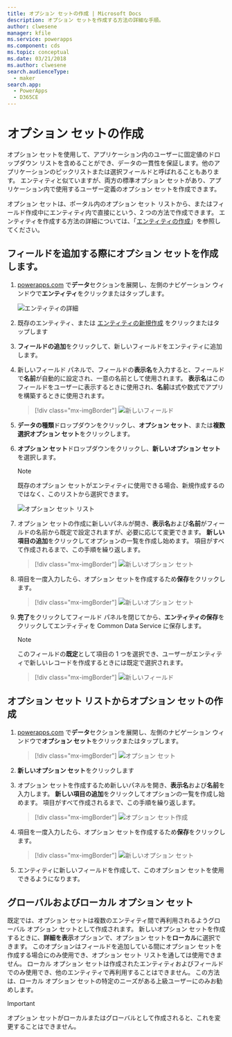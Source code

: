 ```yaml
---
title: オプション セットの作成 | Microsoft Docs
description: オプション セットを作成する方法の詳細な手順。
author: clwesene
manager: kfile
ms.service: powerapps
ms.component: cds
ms.topic: conceptual
ms.date: 03/21/2018
ms.author: clwesene
search.audienceType:
  - maker
search.app:
  - PowerApps
  - D365CE
---
```


# <a name="create-an-option-set"></a>オプション セットの作成

オプション セットを使用して、アプリケーション内のユーザーに固定値のドロップダウン リストを含めることができ、データの一貫性を保証します。他のアプリケーションのピックリストまたは選択フィールドと呼ばれることもあります。 エンティティと似ていますが、両方の標準オプション セットがあり、アプリケーション内で使用するユーザー定義のオプション セットを作成できます。

オプション セットは、ポータル内のオプション セット リストから、またはフィールド作成中にエンティティ内で直接にという、2 つの方法で作成できます。 エンティティを作成する方法の詳細については、「[エンティティの作成](data-platform-create-entity.md)」を参照してください。

## <a name="creating-an-option-set-while-adding-a-field"></a>フィールドを追加する際にオプション セットを作成します。

1. [powerapps.com](https://web.powerapps.com/?utm_source=padocs&utm_medium=linkinadoc&utm_campaign=referralsfromdoc) で**データ**セクションを展開し、左側のナビゲーション ウィンドウで**エンティティ**をクリックまたはタップします。

    ![エンティティの詳細](./media/data-platform-cds-create-entity/entitylist.png "エンティティ リスト")

2. 既存のエンティティ、または [エンティティの新規作成](data-platform-create-entity.md) をクリックまたはタップします

3. **フィールドの追加**をクリックして、新しいフィールドをエンティティに追加します。

4. 新しいフィールド パネルで、フィールドの**表示名**を入力すると、フィールドで**名前**が自動的に設定され、一意の名前として使用されます。 **表示名**はこのフィールドをユーザーに表示するときに使用され、**名前**は式や数式でアプリを構築するときに使用されます。

    > [!div class="mx-imgBorder"] 
    > ![新しいフィールド](./media/data-platform-cds-create-entity/newfieldpanel.png "新しいフィールド パネル")

5. **データの種類**ドロップダウンをクリックし、**オプション セット**、または**複数選択オプション セット**をクリックします。

6. **オプション セット**ドロップダウンをクリックし、**新しいオプション セット**を選択します。

    > [!NOTE]
    > 既存のオプション セットがエンティティに使用できる場合、新規作成するのではなく、このリストから選択できます。

    ![オプション セット リスト](./media/data-platform-cds-newoptionset/fieldpanel-1.png "オプション セット リスト")

7. オプション セットの作成に新しいパネルが開き、**表示名**および**名前**がフィールドの名前から既定で設定されますが、必要に応じて変更できます。 **新しい項目の追加**をクリックしてオプションの一覧を作成し始めます。 項目がすべて作成されるまで、この手順を繰り返します。

    > [!div class="mx-imgBorder"] 
    > ![新しいオプション セット](./media/data-platform-cds-newoptionset/field-optionsetpanel.png "新しいオプション セット")

8. 項目を一度入力したら、オプション セットを作成するため**保存**をクリックします。

    > [!div class="mx-imgBorder"] 
    > ![新しいオプション セット](./media/data-platform-cds-newoptionset/field-optionsetpanel-values.png "新しいオプション セット")

9. **完了**をクリックしてフィールド パネルを閉じてから、**エンティティの保存**をクリックしてエンティティを Common Data Service に保存します。

    > [!NOTE]
    > このフィールドの**既定**として項目の 1 つを選択でき、ユーザーがエンティティで新しいレコードを作成するときには既定で選択されます。

    > [!div class="mx-imgBorder"] 
    > ![新しいフィールド](./media/data-platform-cds-newoptionset/fieldpanel-2.png "新しいフィールド パネル")

## <a name="creating-an-option-set-from-the-option-set-list"></a>オプション セット リストからオプション セットの作成

1. [powerapps.com](https://web.powerapps.com/?utm_source=padocs&utm_medium=linkinadoc&utm_campaign=referralsfromdoc) で**データ**セクションを展開し、左側のナビゲーション ウィンドウで**オプション セット**をクリックまたはタップします。

    > [!div class="mx-imgBorder"] 
    > ![オプション セット](./media/data-platform-cds-newoptionset/optionsetlist.png "オプション セット リスト")

2. **新しいオプション セット**をクリックします

3. オプション セットを作成するため新しいパネルを開き、**表示名**および**名前**を入力します。 **新しい項目の追加**をクリックしてオプションの一覧を作成し始めます。 項目がすべて作成されるまで、この手順を繰り返します。

    > [!div class="mx-imgBorder"] 
    > ![オプション セット作成](./media/data-platform-cds-newoptionset/optionset-create.png "オプション セット作成")

4. 項目を一度入力したら、オプション セットを作成するため**保存**をクリックします。

    > [!div class="mx-imgBorder"] 
    > ![新しいオプション セット](./media/data-platform-cds-newoptionset/optionset-create-values.png "新しいオプション セット")

5. エンティティに新しいフィールドを作成して、このオプション セットを使用できるようになります。

## <a name="global-and-local-option-sets"></a>グローバルおよびローカル オプション セット

既定では、オプション セットは複数のエンティティ間で再利用されるようグローバル オプション セットとして作成されます。 新しいオプション セットを作成するときに、**詳細を表示**オプションで、オプション セットを**ローカル**に選択できます。 このオプションはフィールドを追加している間にオプション セットを作成する場合にのみ使用でき、オプション セット リストを通しては使用できません。 ローカル オプション セットは作成されたエンティティおよびフィールドでのみ使用でき、他のエンティティで再利用することはできません。 この方法は、ローカル オプション セットの特定のニーズがある上級ユーザーにのみお勧めします。

> [!IMPORTANT]
> オプション セットがローカルまたはグローバルとして作成されると、これを変更することはできません。
